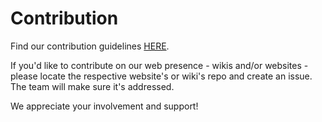 # Contribution

Find our contribution guidelines [HERE](https://github.com/threefoldfoundation/info_sdk/blob/development/src/collab.md).

If you'd like to contribute on our web presence - wikis and/or websites - please locate the respective website's or wiki's repo and create an issue. The team will make sure it's addressed.

We appreciate your involvement and support!

